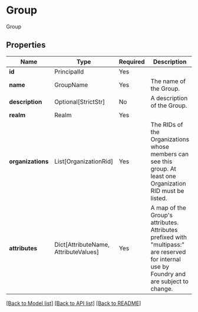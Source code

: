# Group

Group

## Properties
| Name | Type | Required | Description |
| ------------ | ------------- | ------------- | ------------- |
**id** | PrincipalId | Yes |  |
**name** | GroupName | Yes | The name of the Group. |
**description** | Optional[StrictStr] | No | A description of the Group. |
**realm** | Realm | Yes |  |
**organizations** | List[OrganizationRid] | Yes | The RIDs of the Organizations whose members can see this group. At least one Organization RID must be listed.  |
**attributes** | Dict[AttributeName, AttributeValues] | Yes | A map of the Group's attributes. Attributes prefixed with "multipass:" are reserved for internal use by Foundry and are subject to change. |


[[Back to Model list]](../../../README.md#models-v2-link) [[Back to API list]](../../../README.md#apis-v2-link) [[Back to README]](../../../README.md)
